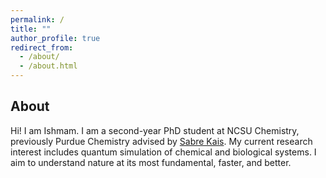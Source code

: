```yaml
---
permalink: /
title: ""
author_profile: true
redirect_from: 
  - /about/
  - /about.html
---
```

## About

Hi! I am Ishmam. I am a second-year PhD student at NCSU Chemistry, previously Purdue Chemistry advised by [Sabre Kais](https://ece.ncsu.edu/people/skais/). 
My current research interest includes quantum simulation of chemical and biological systems. I aim to understand nature at its most fundamental, faster, and better. 
